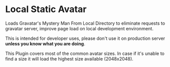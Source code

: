 # Local Static Avatar

Loads Gravatar's Mystery Man From Local Directory to eliminate requests to gravatar server, improve page load on local development environment.

This is intended for developer uses, please don't use it on production server **unless you know what you are doing**.

This Plugin covers most of the common avatar sizes. In case if it's unable to find a size it will load the highest size available (2048x2048).
